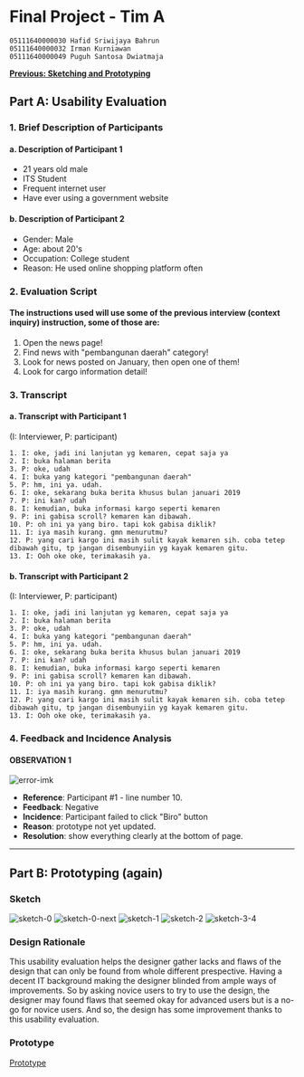 # Final Project - Tim A

```
05111640000030 Hafid Sriwijaya Bahrun
05111640000032 Irman Kurniawan
05111640000049 Puguh Santosa Dwiatmaja
```

[**Previous: Sketching and Prototyping**](Sketching-and-prototyping.md)

## Part A: Usability Evaluation

### 1. Brief Description of Participants

#### a. Description of Participant 1
 - 21 years old male
 - ITS Student
 - Frequent internet user
 - Have ever using a government website 

#### b. Description of Participant 2
 - Gender: Male
 - Age: about 20's
 - Occupation: College student
 - Reason: He used online shopping platform often
 
### 2. Evaluation Script
#### The instructions used will use some of the previous interview (context inquiry) instruction, some of those are:
 1. Open the news page!
 2. Find news with "pembangunan daerah" category!
 3. Look for news posted on January, then open one of them!
 4. Look for cargo information detail!
 
### 3. Transcript
#### a. Transcript with Participant 1
(I: Interviewer, P: participant)
```
1. I: oke, jadi ini lanjutan yg kemaren, cepat saja ya
2. I: buka halaman berita
3. P: oke, udah
4. I: buka yang kategori "pembangunan daerah"
5. P: hm, ini ya. udah.
6. I: oke, sekarang buka berita khusus bulan januari 2019
7. P: ini kan? udah
8. I: kemudian, buka informasi kargo seperti kemaren
9. P: ini gabisa scroll? kemaren kan dibawah.
10. P: oh ini ya yang biro. tapi kok gabisa diklik?
11. I: iya masih kurang. gmn menurutmu?
12. P: yang cari kargo ini masih sulit kayak kemaren sih. coba tetep dibawah gitu, tp jangan disembunyiin yg kayak kemaren gitu.
13. I: Ooh oke oke, terimakasih ya.
```

#### b. Transcript with Participant 2
(I: Interviewer, P: participant)
```
1. I: oke, jadi ini lanjutan yg kemaren, cepat saja ya
2. I: buka halaman berita
3. P: oke, udah
4. I: buka yang kategori "pembangunan daerah"
5. P: hm, ini ya. udah.
6. I: oke, sekarang buka berita khusus bulan januari 2019
7. P: ini kan? udah
8. I: kemudian, buka informasi kargo seperti kemaren
9. P: ini gabisa scroll? kemaren kan dibawah.
10. P: oh ini ya yang biro. tapi kok gabisa diklik?
11. I: iya masih kurang. gmn menurutmu?
12. P: yang cari kargo ini masih sulit kayak kemaren sih. coba tetep dibawah gitu, tp jangan disembunyiin yg kayak kemaren gitu.
13. I: Ooh oke oke, terimakasih ya.
```

### 4. Feedback and Incidence Analysis

#### OBSERVATION 1
![error-imk](https://user-images.githubusercontent.com/34650403/58221447-c2ba2680-7d3c-11e9-922c-0f38caa2595a.png)

 - **Reference**: Participant #1 - line number 10.
 - **Feedback**: Negative
 - **Incidence**: Participant failed to click "Biro" button
 - **Reason**: prototype not yet updated.
 - **Resolution**: show everything clearly at the bottom of page.
 
 ---

## Part B: Prototyping (again)
### Sketch

![sketch-0](https://user-images.githubusercontent.com/34650403/58158145-0a40a400-7ca4-11e9-9505-413a123f4dbd.jpg)
![sketch-0-next](https://user-images.githubusercontent.com/34650403/58158149-0c0a6780-7ca4-11e9-8345-cf8fa6f5f5bb.jpg)
![sketch-1](https://user-images.githubusercontent.com/34650403/58158217-31977100-7ca4-11e9-9d71-0ef397396d39.jpg)
![sketch-2](https://user-images.githubusercontent.com/34650403/58158216-30feda80-7ca4-11e9-9bce-d213de84f4dd.jpg)
![sketch-3-4](https://user-images.githubusercontent.com/34650403/58158215-30feda80-7ca4-11e9-9d0d-d51af8585c03.jpg)

### Design Rationale
This usability evaluation helps the designer gather lacks and flaws of the design that can only be found from whole different prespective. Having a decent IT background making the designer blinded from ample ways of improvements. So by asking novice users to try to use the design, the designer may found flaws that seemed okay for advanced users but is a no-go for novice users. And so, the design has some improvement thanks to this usability evaluation.

### Prototype

[Prototype](/prototype/)
